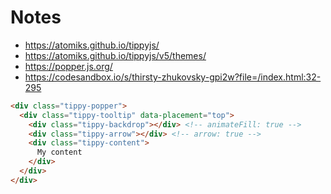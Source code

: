 # Notes

- https://atomiks.github.io/tippyjs/
- https://atomiks.github.io/tippyjs/v5/themes/
- https://popper.js.org/
- https://codesandbox.io/s/thirsty-zhukovsky-gpi2w?file=/index.html:32-295


```html
<div class="tippy-popper">
  <div class="tippy-tooltip" data-placement="top">
    <div class="tippy-backdrop"></div> <!-- animateFill: true -->
    <div class="tippy-arrow"></div> <!-- arrow: true -->
    <div class="tippy-content">
      My content
    </div>
  </div>
</div>
```